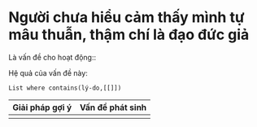 # Người chưa hiểu cảm thấy mình tự mâu thuẫn, thậm chí là đạo đức giả
Là vấn đề cho hoạt động:: 

Hệ quả của vấn đề này:
```dataview
List where contains(lý-do,[[]])
```

| Giải pháp gợi ý | Vấn đề phát sinh |
| --------------- | ---------------- |
|                 |                  |

 